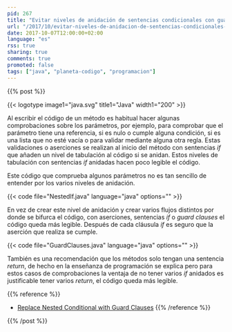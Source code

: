 ```yaml
---
pid: 267
title: "Evitar niveles de anidación de sentencias condicionales con guard clauses"
url: "/2017/10/evitar-niveles-de-anidacion-de-sentencias-condicionales-con-guard-clauses/"
date: 2017-10-07T12:00:00+02:00
language: "es"
rss: true
sharing: true
comments: true
promoted: false
tags: ["java", "planeta-codigo", "programacion"]
---
```


{{% post %}}

{{< logotype image1="java.svg" title1="Java" width1="200" >}}

Al escribir el código de un método es habitual hacer algunas comprobaciones sobre los parámetros, por ejemplo, para comprobar que el parámetro tiene una referencia, si es nulo o cumple alguna condición, si es una lista que no esté vacía o para validar mediante alguna otra regla. Estas validaciones o aserciones se realizan al inicio del método con sentencias _if_ que añaden un nivel de tabulación al código si se anidan. Estos niveles de tabulación con sentencias _if_ anidadas hacen poco legible el código.

Este código que comprueba algunos parámetros no es tan sencillo de entender por los varios niveles de anidación.

{{< code file="NestedIf.java" language="java" options="" >}}

En vez de crear este nivel de anidación y crear varios flujos distintos por donde se bifurca el código, con aserciones, sentencias _if_ o _guard clauses_  el código queda más legible. Después de cada cláusula _if_ es seguro que la aserción que realiza se cumple.

{{< code file="GuardClauses.java" language="java" options="" >}}

También es una recomendación que los métodos solo tengan una sentencia _return_, de hecho en la enseñanza de programación se explica pero para estos casos de comprobaciones la ventaja de no tener varios _if_ anidados es justificable tener varios _return_, el código queda más legible.

{{% reference %}}

* [Replace Nested Conditional with Guard Clauses](https://refactoring.com/catalog/replaceNestedConditionalWithGuardClauses.html)
{{% /reference %}}

{{% /post %}}
